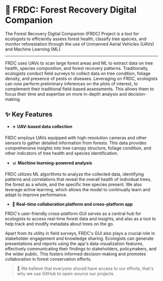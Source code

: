 # 🌲 FRDC: Forest Recovery Digital Companion

The Forest Recovery Digital Companion (FRDC) Project is a tool for ecologists to efficiently assess forest health, classify tree species, and monitor reforestation through the use of Unmanned Aerial Vehicles (UAVs) and Machine Learning (ML).

---

FRDC uses UAVs to scan large forest areas and ML to extract data on tree health, species composition, and forest recovery patterns.
Traditionally, ecologists conduct field surveys to collect data on tree condition, foliage density, and presence of pests or diseases. 
Leveraging on FRDC, ecologists can now perform preliminary inferences on the plots of interest, to complement their traditional field-based assessments. 
This allows them to focus their time and expertise on more in-depth analysis and decision-making.

## ✨ Key Features

* ✈️ **UAV-based data collection**
  
FRDC employs UAVs equipped with high-resolution cameras and other sensors to gather detailed information from forests. This data provides comprehensive insights into tree canopy structure, foliage condition, and other indicators of tree health and species identification.

* 📊 **Machine learning-powered analysis**

FRDC utilizes ML algorithms to analyze the collected data, identifying patterns and correlations that reveal the overall health of individual trees, the forest as a whole, and the specific tree species present. We also leverage active learning, which allows the model to continually learn and adapt to improve performance.

* 📱 **Real-time collaboration platform and cross-platform app**

FRDC's user-friendly cross-platform GUI serves as a central hub for ecologists to access real-time forest data and insights, and also as a tool to help track and modify metadata about trees on the go.

Apart from its utility in field surveys, FRDC's GUI also plays a crucial role in stakeholder engagement and knowledge sharing. 
Ecologists can generate presentations and reports using the app's data visualization features, effectively communicating their findings to stakeholders, policymakers, and the wider public. 
This fosters informed decision-making and promotes collaboration in forest conservation efforts.

> 💪 We believe that everyone should have access to our efforts, that's why we use GitHub to open-source our projects.
